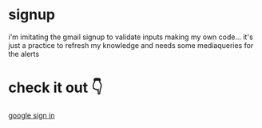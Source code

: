 # signup
i'm imitating the gmail signup to validate inputs making my own code... it's just a practice to refresh my knowledge and needs some mediaqueries for the alerts

# check it out 👇
[google sign in](https://mickyrendon.github.io/signup/)
